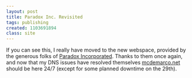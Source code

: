 ```yaml
---
layout: post
title: Paradox Inc. Revisited
tags: publishing
created: 1103691894
class: site
---
```

 If you can see this, I really have moved to the new webspace, provided by the generous folks of [Paradox Incorporated](http://paradoxinc.org/).  Thanks to them once again, and now that my DNS issues have resolved themselves <a href="http://mcdemarco.net/">mcdemarco.net</a> should be here 24/7 (except for some planned downtime on the 29th).
